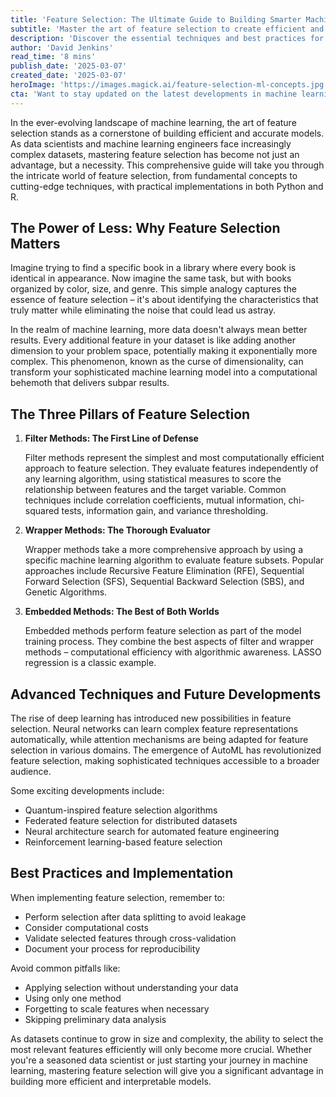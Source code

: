 ```yaml
---
title: 'Feature Selection: The Ultimate Guide to Building Smarter Machine Learning Models'
subtitle: 'Master the art of feature selection to create efficient and accurate ML models'
description: 'Discover the essential techniques and best practices for feature selection in machine learning. Learn how to build more efficient models by mastering filter methods, wrapper methods, and embedded approaches, while avoiding common pitfalls in the feature selection process.'
author: 'David Jenkins'
read_time: '8 mins'
publish_date: '2025-03-07'
created_date: '2025-03-07'
heroImage: 'https://images.magick.ai/feature-selection-ml-concepts.jpg'
cta: 'Want to stay updated on the latest developments in machine learning and feature selection? Follow us on LinkedIn for expert insights, tutorials, and industry best practices that will help you build better models.'
---
```


In the ever-evolving landscape of machine learning, the art of feature selection stands as a cornerstone of building efficient and accurate models. As data scientists and machine learning engineers face increasingly complex datasets, mastering feature selection has become not just an advantage, but a necessity. This comprehensive guide will take you through the intricate world of feature selection, from fundamental concepts to cutting-edge techniques, with practical implementations in both Python and R.

## The Power of Less: Why Feature Selection Matters

Imagine trying to find a specific book in a library where every book is identical in appearance. Now imagine the same task, but with books organized by color, size, and genre. This simple analogy captures the essence of feature selection – it's about identifying the characteristics that truly matter while eliminating the noise that could lead us astray.

In the realm of machine learning, more data doesn't always mean better results. Every additional feature in your dataset is like adding another dimension to your problem space, potentially making it exponentially more complex. This phenomenon, known as the curse of dimensionality, can transform your sophisticated machine learning model into a computational behemoth that delivers subpar results.

## The Three Pillars of Feature Selection

1. **Filter Methods: The First Line of Defense**

   Filter methods represent the simplest and most computationally efficient approach to feature selection. They evaluate features independently of any learning algorithm, using statistical measures to score the relationship between features and the target variable. Common techniques include correlation coefficients, mutual information, chi-squared tests, information gain, and variance thresholding.

2. **Wrapper Methods: The Thorough Evaluator**

   Wrapper methods take a more comprehensive approach by using a specific machine learning algorithm to evaluate feature subsets. Popular approaches include Recursive Feature Elimination (RFE), Sequential Forward Selection (SFS), Sequential Backward Selection (SBS), and Genetic Algorithms.

3. **Embedded Methods: The Best of Both Worlds**

   Embedded methods perform feature selection as part of the model training process. They combine the best aspects of filter and wrapper methods – computational efficiency with algorithmic awareness. LASSO regression is a classic example.

## Advanced Techniques and Future Developments

The rise of deep learning has introduced new possibilities in feature selection. Neural networks can learn complex feature representations automatically, while attention mechanisms are being adapted for feature selection in various domains. The emergence of AutoML has revolutionized feature selection, making sophisticated techniques accessible to a broader audience.

Some exciting developments include:

- Quantum-inspired feature selection algorithms
- Federated feature selection for distributed datasets
- Neural architecture search for automated feature engineering
- Reinforcement learning-based feature selection

## Best Practices and Implementation

When implementing feature selection, remember to:

- Perform selection after data splitting to avoid leakage
- Consider computational costs
- Validate selected features through cross-validation
- Document your process for reproducibility

Avoid common pitfalls like:

- Applying selection without understanding your data
- Using only one method
- Forgetting to scale features when necessary
- Skipping preliminary data analysis

As datasets continue to grow in size and complexity, the ability to select the most relevant features efficiently will only become more crucial. Whether you're a seasoned data scientist or just starting your journey in machine learning, mastering feature selection will give you a significant advantage in building more efficient and interpretable models.
